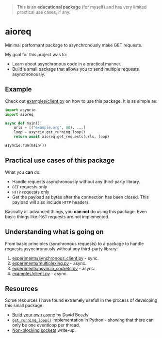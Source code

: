 > This is an **educational package** (for myself) and has very limited practical use cases, if any.

# aioreq

Minimal performant package to asynchronously make GET requests.

My goal for this project was to:
* Learn about asynchronous code in a practical manner.
* Build a small package that allows you to send multiple requests asynchronously.

## Example
Check out [examples/client.py](examples/client.py) on how to use this package. It is as simple as:

```python
import asyncio
import aioreq

async def main():
    urls = [("example.org", 80), ...]
    loop = asyncio.get_running_loop()
    return await aioreq.get_requests(urls, loop)

asyncio.run(main())
```

## Practical use cases of this package
What you **can** do:
* Handle requests asynchronously without any third-party library.
* `GET` requests only
* `HTTP` requests only
* Get the payload as bytes after the connection has been closed. This payload will also include
  `HTTP` headers.

Basically all advanced things, you **can not** do using this package. Even basic things like `POST`
requests are not implemented.


## Understanding what is going on
From basic principles (synchronous requests) to a package to handle requests asynchronously without
any third-party library:
1. [experiments/synchronous_client.py](experiments/synchronous_client.py) - sync.
2. [experiments/multiplexing.py](experiments/multiplexing.py) - async.
3. [experiments/asyncio_sockets.py](experiments/asyncio_sockets.py) - async.
4. [examples/client.py](examples/client.py) - async.


## Resources
Some resources I have found extremely usefull in the process of developing this small package:
* [Build your own async](https://gist.github.com/dabeaz/f86ded8d61206c757c5cd4dbb5109f74) by David Beazly
* [`get_running_loop()`](https://github.com/python/cpython/blob/3.10/Lib/asyncio/events.py#L694)
  implementation in Python - showing that there can only be one eventloop per thread.
* [Non-blocking sockets](https://www.scottklement.com/rpg/socktut/nonblocking.html) write-up.
